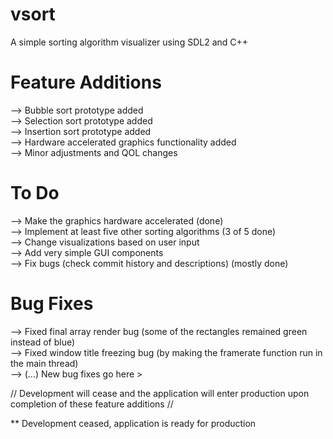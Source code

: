 # vsort
A simple sorting algorithm visualizer using SDL2 and C++

# Feature Additions
--> Bubble sort prototype added <br>
--> Selection sort prototype added <br>
--> Insertion sort prototype added <br>
--> Hardware accelerated graphics functionality added <br>
--> Minor adjustments and QOL changes

# To Do
--> Make the graphics hardware accelerated (done) <br>
--> Implement at least five other sorting algorithms (3 of 5 done) <br>
--> Change visualizations based on user input <br>
--> Add very simple GUI components <br>
--> Fix bugs (check commit history and descriptions) (mostly done)

# Bug Fixes
--> Fixed final array render bug (some of the rectangles remained green instead of blue) <br>
--> Fixed window title freezing bug (by making the framerate function run in the main thread) <br>
--> (...) New bug fixes go here > <br>

// Development will cease and the application will enter production upon completion of these feature additions //

** Development ceased, application is ready for production


